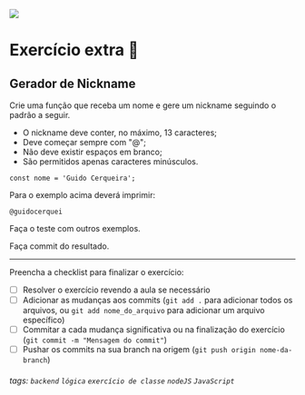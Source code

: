 ![](https://i.imgur.com/xG74tOh.png)

# Exercício extra 🌟

## Gerador de Nickname

Crie uma função que receba um nome e gere um nickname seguindo o padrão a seguir.

-   O nickname deve conter, no máximo, 13 caracteres;
-   Deve começar sempre com "@";
-   Não deve existir espaços em branco;
-   São permitidos apenas caracteres minúsculos.

```javascript=
const nome = 'Guido Cerqueira';
```

Para o exemplo acima deverá imprimir:

```
@guidocerquei
```

Faça o teste com outros exemplos.

Faça commit do resultado.

---

Preencha a checklist para finalizar o exercício:

-   [ ] Resolver o exercício revendo a aula se necessário
-   [ ] Adicionar as mudanças aos commits (`git add .` para adicionar todos os arquivos, ou `git add nome_do_arquivo` para adicionar um arquivo específico)
-   [ ] Commitar a cada mudança significativa ou na finalização do exercício (`git commit -m "Mensagem do commit"`)
-   [ ] Pushar os commits na sua branch na origem (`git push origin nome-da-branch`)

###### tags: `backend` `lógica` `exercício de classe` `nodeJS` `JavaScript`
